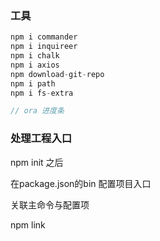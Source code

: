  ### 工具
```java
npm i commander
npm i inquireer
npm i chalk
npm i axios
npm download-git-repo
npm i path
npm i fs-extra

// ora 进度条
```


### 处理工程入口

npm init 之后

在package.json的bin 配置项目入口

关联主命令与配置项

npm link 

